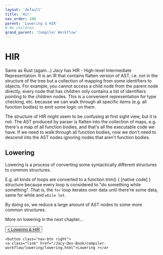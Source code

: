 ```yaml
---
layout: 'default'
title: 'Hir'
nav_order: 100
parent: 'Lowering & HIR'
# No children
grand_parent: 'Compiler Workflow'
---
```


# HIR

Same as Rust (again...) _Jacy_ has HIR - High-level Intermediate Representation. It is an IR that contains flatten version of AST, i.e. not in the structure of the tree but a collection of mapping from some identifiers to objects.
For example, you cannot access a child node from the parent node directly, every node that has children only contains a list of identifiers pointing to the children nodes. This is a convenient representation for type checking, etc. because we can walk through all specific items (e.g. all function bodies) to emit some logic on them.

The structure of HIR might seem to be confusing at first sight view, but it is not.
The AST produced by parser is flatten into the collection of maps, e.g. there's a map of all function bodies, and that's all the executable code we have. If we need to walk through all function bodies, now we don't need to descend into the AST nodes ignoring nodes that aren't function bodies.

## Lowering

Lowering is a process of converting some syntactically different structures to common structures.

E.g. all kinds of loops are converted to a function trim() { [native code] } structure because every loop is considered to "do something while
something". That is, the `for` loop iterates over data until there're some data, same for while and `while let`.

By doing so, we reduce a large amount of AST nodes to some more common structures.

More on lowering in the next chapter...
<div class="nav-btn-block">
    <button class="nav-btn left">
    <a class="link" href="/Jacy-Dev-Book/compiler-workflow/lowering/index.html">< Lowering & HIR</a>
</button>

    <button class="nav-btn right">
    <a class="link" href="/Jacy-Dev-Book/compiler-workflow/lowering/lowering.html">Lowering ></a>
</button>

</div>

